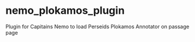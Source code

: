 # nemo_plokamos_plugin
Plugin for Capitains Nemo to load Perseids Plokamos Annotator on passage page
